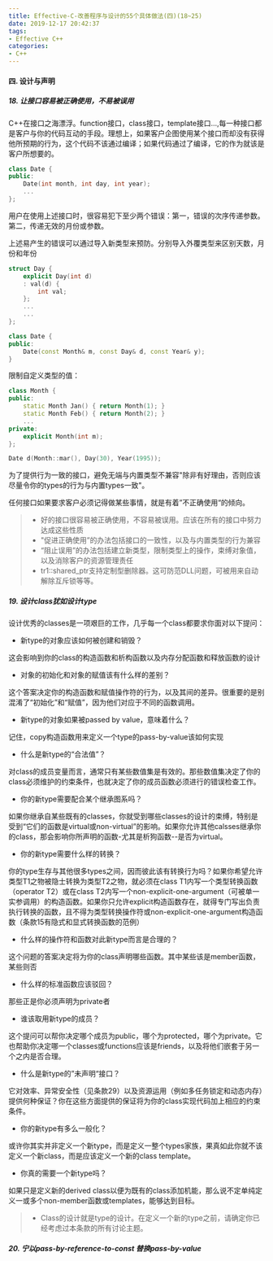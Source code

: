 ```yaml
---
title: Effective-C-改善程序与设计的55个具体做法(四)(18~25)
date: 2019-12-17 20:42:37
tags:
- Effective C++
categories:
- C++
---
```


#### 四. 设计与声明

##### 18. 让接口容易被正确使用，不易被误用

C++在接口之海漂浮。function接口，class接口，template接口...,每一种接口都是客户与你的代码互动的手段。理想上，如果客户企图使用某个接口而却没有获得他所预期的行为，这个代码不该通过编译；如果代码通过了编译，它的作为就该是客户所想要的。

```C++
class Date {
public:
    Date(int month, int day, int year);
    ...
};
```

用户在使用上述接口时，很容易犯下至少两个错误：第一，错误的次序传递参数。第二，传递无效的月份或参数。

上述易产生的错误可以通过导入新类型来预防。分别导入外覆类型来区别天数，月份和年份

```C++
struct Day {
    explicit Day(int d)
    : val(d) {
        int val;
    };
    ...
    ...
};

class Date {
public:
    Date(const Month& m, const Day& d, const Year& y);
}
```

限制自定义类型的值：

```C++
class Month {
public:
    static Month Jan() { return Month(1); }
    static Month Feb() { return Month(2); }
    ...
private:
    explicit Month(int m);
};

Date d(Month::mar(), Day(30), Year(1995));
```

为了提供行为一致的接口，避免无端与内置类型不兼容"除非有好理由，否则应该尽量令你的types的行为与内置types一致"。

任何接口如果要求客户必须记得做某些事情，就是有着”不正确使用“的倾向。

> - 好的接口很容易被正确使用，不容易被误用。应该在所有的接口中努力达成这些性质
> - "促进正确使用”的办法包括接口的一致性，以及与内置类型的行为兼容
> - “阻止误用”的办法包括建立新类型，限制类型上的操作，束缚对象值，以及消除客户的资源管理责任
> - tr1::shared_ptr支持定制型删除器。这可防范DLL问题，可被用来自动解除互斥锁等等。

##### 19. 设计class犹如设计type

设计优秀的classes是一项艰巨的工作，几乎每一个class都要求你面对以下提问：

- 新type的对象应该如何被创建和销毁？

这会影响到你的class的构造函数和析构函数以及内存分配函数和释放函数的设计

- 对象的初始化和对象的赋值该有什么样的差别？

这个答案决定你的构造函数和赋值操作符的行为，以及其间的差异。很重要的是别混淆了“初始化”和“赋值”，因为他们对应于不同的函数调用。

- 新type的对象如果被passed by value，意味着什么？

记住，copy构造函数用来定义一个type的pass-by-value该如何实现

- 什么是新type的“合法值”？

对class的成员变量而言，通常只有某些数值集是有效的。那些数值集决定了你的class必须维护的约束条件，也就决定了你的成员函数必须进行的错误检查工作。

- 你的新type需要配合某个继承图系吗？

如果你继承自某些既有的classes，你就受到哪些classes的设计的束缚，特别是受到“它们的函数是virtual或non-virtual”的影响。如果你允许其他calsses继承你的class，那会影响你所声明的函数-尤其是析狗函数--是否为virtual。

- 你的新type需要什么样的转换？

你的type生存与其他很多types之间，因而彼此该有转换行为吗？如果你希望允许类型T1之物被隐士转换为类型T2之物，就必须在class T1内写一个类型转换函数（operator T2）或在class T2内写一个non-explicit-one-argument（可被单一实参调用）的构造函数。如果你只允许explicit构造函数存在，就得专门写出负责执行转换的函数，且不得为类型转换操作符或non-explicit-one-argument构造函数（条款15有隐式和显式转换函数的范例）

- 什么样的操作符和函数对此新type而言是合理的？

这个问题的答案决定将为你的class声明哪些函数。其中某些该是member函数，某些则否

- 什么样的标准函数应该驳回？

那些正是你必须声明为private者

- 谁该取用新type的成员？

这个提问可以帮你决定哪个成员为public，哪个为protected，哪个为private。它也帮助你决定哪一个classes或functions应该是friends，以及将他们嵌套于另一个之内是否合理。

- 什么是新type的”未声明“接口？

它对效率、异常安全性（见条款29）以及资源运用（例如多任务锁定和动态内存）提供何种保证？你在这些方面提供的保证将为你的class实现代码加上相应的约束条件。

- 你的新type有多么一般化？

或许你其实并非定义一个新type，而是定义一整个types家族，果真如此你就不该定义一个新class，而是应该定义一个新的class template。

- 你真的需要一个新type吗？

如果只是定义新的derived class以便为既有的class添加机能，那么说不定单纯定义一或多个non-member函数或templates，能够达到目标。

> - Class的设计就是type的设计。在定义一个新的type之前，请确定你已经考虑过本条款的所有讨论主题。

##### 20. 宁以pass-by-reference-to-const 替换pass-by-value


